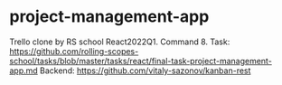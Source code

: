 # project-management-app

Trello clone by RS school React2022Q1. Command 8. 
Task: https://github.com/rolling-scopes-school/tasks/blob/master/tasks/react/final-task-project-management-app.md
Backend: https://github.com/vitaly-sazonov/kanban-rest
